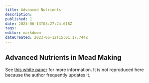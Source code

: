```yaml
---
title: Advanced Nutrients
description: 
published: 1
date: 2023-06-13T03:27:24.618Z
tags: 
editor: markdown
dateCreated: 2023-06-12T15:01:17.744Z
---
```


## Advanced Nutrients in Mead Making

See [this white paper](https://docs.google.com/document/d/11pW-dC91OupCYKX-zld73ckg9ximXwxbmpLFOqv6JEk) for more information. It is not reproduced here because the author frequently updates it.